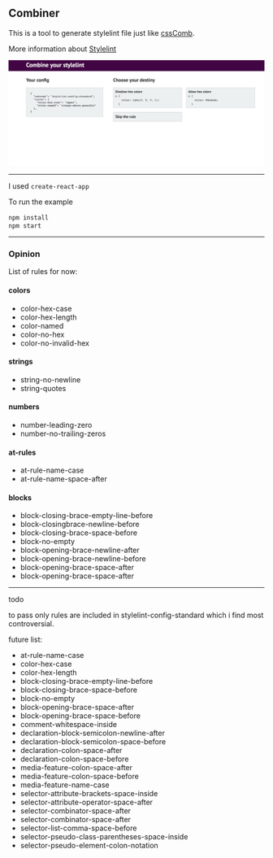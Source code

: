 ## Combiner

This is a tool to generate stylelint file just like
[cssComb](http://csscomb.com/config).

More information about [Stylelint](https://stylelint.io)

![Looks like this](public/screen4.png)

---

I used ```create-react-app```

To run the example
```
npm install
npm start
```
---
### Opinion

List of rules for now:

#### colors
- color-hex-case
- color-hex-length
- color-named
- color-no-hex
- color-no-invalid-hex

#### strings
- string-no-newline
- string-quotes

#### numbers
- number-leading-zero
- number-no-trailing-zeros

#### at-rules
- at-rule-name-case
- at-rule-name-space-after

#### blocks
- block-closing-brace-empty-line-before
- block-closingbrace-newline-before
- block-closing-brace-space-before
- block-no-empty
- block-opening-brace-newline-after
- block-opening-brace-newline-before
- block-opening-brace-space-after
- block-opening-brace-space-after

---
todo

to pass only rules are included in stylelint-config-standard
which i find most controversial.

future list:
- at-rule-name-case
- color-hex-case
- color-hex-length
- block-closing-brace-empty-line-before
- block-closing-brace-space-before
- block-no-empty
- block-opening-brace-space-after
- block-opening-brace-space-before
- comment-whitespace-inside
- declaration-block-semicolon-newline-after
- declaration-block-semicolon-space-before
- declaration-colon-space-after
- declaration-colon-space-before
- media-feature-colon-space-after
- media-feature-colon-space-before
- media-feature-name-case
- selector-attribute-brackets-space-inside
- selector-attribute-operator-space-after
- selector-combinator-space-after
- selector-combinator-space-after
- selector-list-comma-space-before
- selector-pseudo-class-parentheses-space-inside
- selector-pseudo-element-colon-notation
